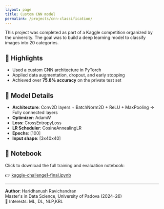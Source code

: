 ```yaml
---
layout: page
title: Custom CNN model
permalink: /projects/cnn-classification/
---
```


This project was completed as part of a Kaggle competition organized by the university. The goal was to build a deep learning model to classify images into 20 categories.

## 📌 Highlights
- Used a custom CNN architecture in PyTorch
- Applied data augmentation, dropout, and early stopping
- Achieved over **75.8% accuracy** on the private test set

## 🧠 Model Details

- **Architecture**: Conv2D layers + BatchNorm2D + ReLU + MaxPooling → Fully connected layers
- **Optimizer**: AdamW
- **Loss**: CrossEntropyLoss
- **LR Scheduler**: CosineAnnealingLR
- **Epochs**: [100]
- **Input shape**: [3x40x40]

## 📁 Notebook
Click to download the full training and evaluation notebook:

👉 [kaggle-challenge1-final.ipynb](./kaggle-challenge1-final.ipynb)

---

**Author**: Haridhanush Ravichandran  
Master's in Data Science, University of Padova (2024–26)  
📌 Interests: ML, DL, NLP,KRL
